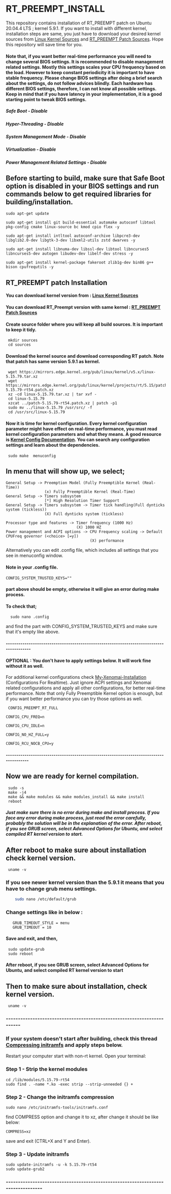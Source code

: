 # RT_PREEMPT_INSTALL
  This repository contains installation of RT_PREEMPT patch on Ubuntu 20.04.4 LTS ; kernel 5.9.1. If you want to install with different kernel, installation steps are same, you just have to download your desired kernel sources from [Linux Kernel Sources](https://mirrors.edge.kernel.org/pub/linux/kernel/) and [RT_PREEMPT Patch Sources](https://mirrors.edge.kernel.org/pub/linux/kernel/projects/rt/). Hope this repository will save time for you.
#### Note that, if you want better real-time performance you will need to change several BIOS settings. It is recommended to disable management related settings. Mostly this settings scales your CPU frequency based on the load. However to keep constant periodicity it is important to have stable frequency. Please change BIOS settings after doing a brief search about the settings, do not follow advices blindly. Each hardware has different BIOS settings, therefore, I can not know all possible settings. Keep in mind that if you have latency in your implementation, it is a good starting point to tweak BIOS settings.

##### Safe Boot - Disable
##### Hyper-Threading - Disable
##### System Management Mode - Disable
##### Virtualization - Disable
##### Power Management Related Settings - Disable


## Before starting to build, make sure that Safe Boot option is disabled in your BIOS settings and run commands below to get required libraries for building/installation.
```
sudo apt-get update
```   
```
sudo apt-get install git build-essential automake autoconf libtool pkg-config cmake linux-source bc kmod cpio flex -y
```
```
sudo apt-get install intltool autoconf-archive libpcre3-dev libglib2.0-dev libgtk-3-dev libxml2-utils zstd dwarves -y
```
```
sudo apt-get install libnuma-dev libssl-dev libtool libncurses5 libncurses5-dev autogen libudev-dev libelf-dev stress -y
```   
```
sudo apt-get install kernel-package fakeroot zlib1g-dev bin86 g++ bison cpufrequtils -y
```
## RT_PREEMPT patch Installation 
#### You can download kernel version from                   : [Linux Kernel Sources](https://mirrors.edge.kernel.org/pub/linux/kernel/) 
#### You can download RT_Preempt version with same kernel   : [RT_PREEMPT Patch Sources](https://mirrors.edge.kernel.org/pub/linux/kernel/projects/rt/)
#### Create source folder where you will keep all build sources. It is important to keep it tidy.
     mkdir sources
     cd sources
#### Download the kernel source and download corresponding RT patch. Note that patch has same version 5.9.1 as kernel.
     wget https://mirrors.edge.kernel.org/pub/linux/kernel/v5.x/linux-5.15.79.tar.xz
     wget https://mirrors.edge.kernel.org/pub/linux/kernel/projects/rt/5.15/patch-5.15.79-rt54.patch.xz
     xz -cd linux-5.15.79.tar.xz | tar xvf -
     cd linux-5.15.79
     xzcat ../patch-5.15.79-rt54.patch.xz | patch -p1
     sudo mv ../linux-5.15.79 /usr/src/ -f
     cd /usr/src/linux-5.15.79
     
#### Now it is time for kernel configuration. Every kernel configuration parameter might have effect on real-time performance, you must read kernel configuration parameters and what they means. A good resource is [Kernel Config Documentation](https://www.kernelconfig.io/index.html). You can search any configuration settings and learn about the dependencies.

     sudo make  menuconfig

## In menu that will show up, we select;

    General Setup -> Preemption Model (Fully Preemptible Kernel (Real-Time))
                     (x) Fully Preemptible Kernel (Real-Time)
    General Setup -> Timers subsystem
                     [*] High Resolution Timer Support
    General Setup -> Timers subsystem -> Timer tick handling(Full dynticks system (tickless))
                     (X) Full dynticks system (tickless)
                     
    Processor type and features -> Timer frequency (1000 Hz)
                                   (X) 1000 HZ
    Power management and ACPI options -> CPU Frequency scaling -> Default CPUFreq governor (<choice> [=y])
                                         (X) performance
    
 
 Alternatively you can edit .config file, which includes all settings that you see in menuconfig window.
<!--  When measuring system latency all kernel debug options should be turned off. They require much overhead and distort the measurement result. Examples for those debug mechanism are:

DEBUG_PREEMPT

Lock Debugging (spinlocks, mutexes, etc. . . )

DEBUG_OBJECTS

… -->
<!-- 
Some of those debugging mechanisms (like lock debugging) produce a randomized overhead in a range of some micro seconds to several milliseconds depending on the kernel configuration as well as on the compile options (DEBUG_PREEMPT has a low overhead compared to Lock Debugging or DEBUG_OBJECTS).

However, in the first run of a real-time capable Linux kernel it might be advisable to use those debugging mechanisms. This helps to locate fundamental problems.
For more details : [Wiki-RT-Linux](https://wiki.linuxfoundation.org/realtime/documentation/howto/applications/preemptrt_setup/)  (RT-Linux-Wiki)
 -->
#### Note in your .config file.

    CONFIG_SYSTEM_TRUSTED_KEYS=""
#### part above should be empty, otherwise it will give an error during make process.
#### To check that;
      sudo nano .config
  and find the part with CONFIG_SYSTEM_TRUSTED_KEYS and make sure that it's empty like above. 
#### ----------------------------------------------------------------------------------------
#### OPTIONAL : You don't have to apply settings below. It will work fine without it as well.
For additional kernel configurations check [My-Xenomai-Installation](https://github.com/veysiadn/xenomai-install) (Configurations For Realtime). Just ignore ACPI settings and Xenomai related configurations and apply all other configurations, for better real-time performance. Note that only Fully Preemptible Kernel option is enough, but if you want better performance you can try those options as well.

     CONFIG_PREEMPT_RT_FULL

    CONFIG_CPU_FREQ=n

    CONFIG_CPU_IDLE=n

    CONFIG_NO_HZ_FULL=y

    CONFIG_RCU_NOCB_CPU=y
 #### ---------------------------------------------------------------------------------------
## Now we are ready for kernel compilation.
     sudo -s
     make -j4
     make && make modules && make modules_install && make install
     reboot
##### Just make sure there is no error during make and install process. If you face any error during make process, just read the error carefully, probably the solution will be in the explanation of the error. After reboot, if you see GRUB screen, select Advanced Options for Ubuntu, and select compiled RT kernel version to start.

## After reboot to make sure about installation check kernel version. 
     uname -v
### If you see newer kernel version than the 5.9.1 it means that you have to change grub menu settings.
 ```sh
     sudo nano /etc/default/grub     
 ```
 ### Change settings like in below : 
 ```
    GRUB_TIMEOUT_STYLE = menu
    GRUB_TIMEOUT = 10
 ```
 #### Save and exit, and then, 
 ```
  sudo update-grub
  sudo reboot
 ``` 
 #### After reboot, if you see GRUB screen, select Advanced Options for Ubuntu, and select compiled RT kernel version to start
 ## Then to make sure about installation, check kernel version. 
     uname -v
 ### -----------------------------------------------------------------------
 ### If your system doesn't start after building, check this thread [Compressing initramfs](https://stackoverflow.com/questions/51669724/install-rt-linux-patch-for-ubuntu) and apply steps below. 
  Restart your computer start with non-rt kernel. Open your terminal:
  ### Step 1 - Strip the kernel modules
  
    cd /lib/modules/5.15.79-rt54
    sudo find . -name *.ko -exec strip --strip-unneeded {} +

  ### Step 2 - Change the initramfs compression
  
    sudo nano /etc/initramfs-tools/initramfs.conf
  
  find COMPRESS option and change it to xz, after change it should be like below:
  
    COMPRESS=xz

  save and exit (CTRL+X and Y and Enter).
  ### Step 3 - Update initramfs
  
    sudo update-initramfs -u -k 5.15.79-rt54
    sudo update-grub2
 ### --------------------------------------------------------------------------------
